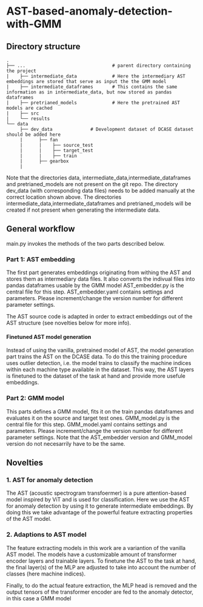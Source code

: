 # AST-based-anomaly-detection-with-GMM

## Directory structure

    .
    ├── ...                                # parent directory containing the project
    |    ├── intermediate_data             # Here the intermediary AST embeddings are stored that serve as input the the GMM model
    |    ├── intermediate_dataframes       # This contains the same information as in intermediate_data, but now stored as pandas dataframes
    |    ├── pretrianed_models             # Here the pretrained AST models are cached
    |    ├── src                    
    |    └── results   
    └── data
         ├── dev_data              # Development dataset of DCASE dataset should be added here
         |      ├── fan
         |      |    ├── source_test
         |      |    ├── target_test
         |      |    ├── train
         |      ├── gearbox
         |      
         
Note that the directories data, intermediate_data,intermediate_dataframes and pretrianed_models are not present on the git repo.
The directory dev_data (with corresponding data files) needs to be added manually at the correct location shown above.
The directories intermediate_data,intermediate_dataframes and pretrianed_models will be created if not present when generating the intermediate data.
     
## General workflow

main.py invokes the methods of the two parts described below.

### Part 1: AST embedding

The first part generates embeddings originating from withing the AST and stores them as intermediary data files.
It also converts the indivual files into pandas dataframes usable by the GMM model
AST_embedder.py is the central file for this step.
AST_embedder.yaml contains settings and parameters. Please increment/change the version number for different parameter settings.

The AST source code is adapted in order to extract embeddings out of the AST structure (see novelties below for more info).

#### Finetuned AST model generation
Instead of using the vanilla, pretrained model of AST, the model generation part trains the AST on the DCASE data.
To do this the training procedure uses outlier detection, i.e. the model trains to classify the machine indices within each machine type available in the dataset.
This way, the AST layers is finetuned to the dataset of the task at hand and provide more usefule embeddings.

### Part 2: GMM model
This parts defines a GMM model, fits it on the train pandas dataframes and evaluates it on the source and target test ones.
GMM_model.py is the central file for this step.
GMM_model.yaml contains settings and parameters. Please increment/change the version number for different parameter settings.
Note that the AST_embedder version and GMM_model version do not necesarrily have to be the same.


## Novelties

### 1. AST for anomaly detection

The AST (acoustic spectrogram transfoermer) is a pure attention-based model inspired by ViT and is used for classification. 
Here we use the AST for anomaly detection by using it to generate intermediate embeddings.
By doing this we take advantage of the powerful feature extracting properties of the AST model.

### 2. Adaptions to AST model

The feature extracting models in this work are a variantion of the vanilla AST model. 
The models have a customizable amount of transformer encoder layers and trainable layers.
To finetune the AST to the task at hand, the final layer(s) of the MLP are adjusted to take into account the number of classes (here machine indices).

Finally, to do the actual feature extraction, the MLP head is removed and the output tensors of the transformer encoder are fed to the anomaly detector, in this case a GMM model





